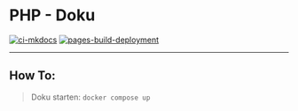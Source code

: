 # PHP - Doku

[![ci-mkdocs](https://github.com/bztfinformatik/lernportfolio-21r8390-php/actions/workflows/ci-mkdocs.yml/badge.svg)](https://github.com/bztfinformatik/lernportfolio-21r8390-php/actions/workflows/ci-mkdocs.yml)
[![pages-build-deployment](https://github.com/bztfinformatik/lernportfolio-21r8390-php/actions/workflows/pages/pages-build-deployment/badge.svg)](https://github.com/bztfinformatik/lernportfolio-21r8390-php/actions/workflows/pages/pages-build-deployment)

---



## How To:

> Doku starten: `docker compose up`
